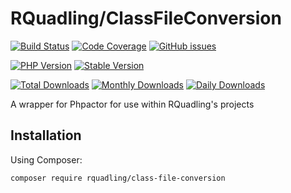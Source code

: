 # RQuadling/ClassFileConversion

[![Build Status](https://img.shields.io/travis/rquadling/class-file-conversion.svg?style=for-the-badge&logo=travis)](https://travis-ci.org/rquadling/class-file-conversion)
[![Code Coverage](https://img.shields.io/scrutinizer/coverage/g/rquadling/class-file-conversion.svg?style=for-the-badge&logo=scrutinizer)](https://scrutinizer-ci.com/g/rquadling/class-file-conversion/)
[![GitHub issues](https://img.shields.io/github/issues/rquadling/class-file-conversion.svg?style=for-the-badge&logo=github)](https://github.com/rquadling/class-file-conversion/issues)

[![PHP Version](https://img.shields.io/packagist/php-v/rquadling/class-file-conversion.svg?style=for-the-badge)](https://github.com/rquadling/class-file-conversion)
[![Stable Version](https://img.shields.io/packagist/v/rquadling/class-file-conversion.svg?style=for-the-badge&label=Latest)](https://packagist.org/packages/rquadling/class-file-conversion)

[![Total Downloads](https://img.shields.io/packagist/dt/rquadling/class-file-conversion.svg?style=for-the-badge&label=Total+downloads)](https://packagist.org/packages/rquadling/class-file-conversion)
[![Monthly Downloads](https://img.shields.io/packagist/dm/rquadling/class-file-conversion.svg?style=for-the-badge&label=Monthly+downloads)](https://packagist.org/packages/rquadling/class-file-conversion)
[![Daily Downloads](https://img.shields.io/packagist/dd/rquadling/class-file-conversion.svg?style=for-the-badge&label=Daily+downloads)](https://packagist.org/packages/rquadling/class-file-conversion)

A wrapper for Phpactor for use within RQuadling's projects

## Installation

Using Composer:

```sh
composer require rquadling/class-file-conversion
```

